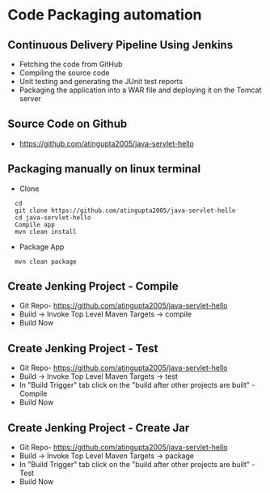# Code Packaging automation

## Continuous Delivery Pipeline Using Jenkins
 - Fetching the code from GitHub
 - Compiling the source code
 - Unit testing and generating the JUnit test reports
 - Packaging the application into a WAR file and deploying it on the Tomcat server

 ## Source Code on Github
  - https://github.com/atingupta2005/java-servlet-hello

## Packaging manually on linux terminal
-  Clone
```
  cd
  git clone https://github.com/atingupta2005/java-servlet-hello
  cd java-servlet-hello
  Compile app
  mvn clean install
```

-  Package App
```
  mvn clean package
```
## Create Jenking Project - Compile
- Git Repo- https://github.com/atingupta2005/java-servlet-hello
- Build -> Invoke Top Level Maven Targets -> compile
- Build Now

## Create Jenking Project - Test
- Git Repo- https://github.com/atingupta2005/java-servlet-hello
- Build -> Invoke Top Level Maven Targets -> test
- In "Build Trigger" tab click on the "build after other projects are built" - Compile
- Build Now

## Create Jenking Project - Create Jar
  - Git Repo- https://github.com/atingupta2005/java-servlet-hello
  - Build -> Invoke Top Level Maven Targets -> package
  - In "Build Trigger" tab click on the "build after other projects are built" - Test
  - Build Now
